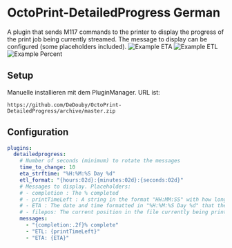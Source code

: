 # OctoPrint-DetailedProgress German

A plugin that sends M117 commands to the printer to display the progress of the print job being currently streamed. The message to display can be configured (some placeholders included).
![Example ETA](https://i.imgur.com/ocBp152.jpg)
![Example ETL](https://i.imgur.com/oJiMm2p.jpg)
![Example Percent](https://i.imgur.com/McaCNsx.jpg)

## Setup

Manuelle installieren mit dem PluginManager. URL ist:

    https://github.com/DeDouby/OctoPrint-DetailedProgress/archive/master.zip
 

## Configuration

``` yaml
plugins:
  detailedprogress:
    # Number of seconds (minimum) to rotate the messages
    time_to_change: 10
    eta_strftime: "%H:%M:%S Day %d"
    etl_format: "{hours:02d}:{minutes:02d}:{seconds:02d}"
    # Messages to display. Placeholders:
    # - completion : The % completed
    # - printTimeLeft : A string in the format "HH:MM:SS" with how long the print still has left
    # - ETA : The date and time formatted in "%H:%M:%S Day %d" that the print is estimated to be completed
    # - filepos: The current position in the file currently being printed
    messages:
      - "{completion:.2f}% complete"
      - "ETL: {printTimeLeft}"
      - "ETA: {ETA}"
```
